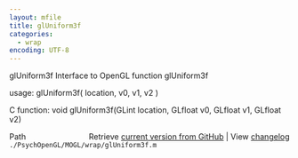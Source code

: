```yaml
---
layout: mfile
title: glUniform3f
categories:
  - wrap
encoding: UTF-8
---
```


glUniform3f  Interface to OpenGL function glUniform3f  

usage:  glUniform3f( location, v0, v1, v2 )  

C function:  void glUniform3f(GLint location, GLfloat v0, GLfloat v1, GLfloat v2)  


<div class="code_header" style="text-align:right;">
  <span style="float:left;">Path&nbsp;&nbsp;</span> <span class="counter">Retrieve <a href=
  "https://raw.github.com/Psychtoolbox-3/Psychtoolbox-3/beta/./PsychOpenGL/MOGL/wrap/glUniform3f.m">current version from GitHub</a> | View <a href=
  "https://github.com/Psychtoolbox-3/Psychtoolbox-3/commits/beta/./PsychOpenGL/MOGL/wrap/glUniform3f.m">changelog</a></span>
</div>
<div class="code">
  <code>./PsychOpenGL/MOGL/wrap/glUniform3f.m</code>
</div>
